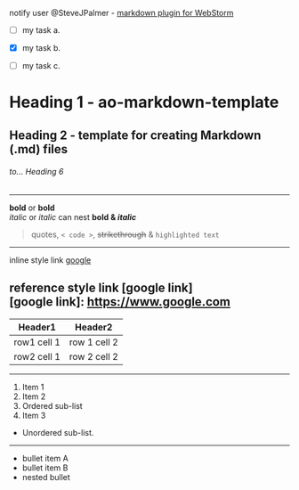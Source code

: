 notify user @SteveJPalmer - [markdown plugin for WebStorm](http://github.com/nicoulaj/idea-markdown)

- [ ] my task a.
- [x] my task b.
- [ ] my task c.


# 		Heading 1 - ao-markdown-template
## 	  Heading 2 - template for creating Markdown (.md) files
###### 	to... Heading 6
***
**bold**  or   __bold__ 	   
*italic*     or  _italic_
can nest __bold & *italic*__
 > quotes,   `< code >`,  ~~strikethrough~~ & ``` highlighted text ```

---
inline style link [google](https://www.google.com)

reference style link [google link]				
[google link]: https://www.google.com
--- 
Header1 | Header2
------------ | -------------
row1 cell 1 | row 1 cell 2
row2 cell 1 | row 2 cell 2
---
1. Item 1
2. Item 2
  1. Ordered sub-list
3. Item 3
  * Unordered sub-list. 

---



- bullet item A
- bullet item B
 - nested bullet 






